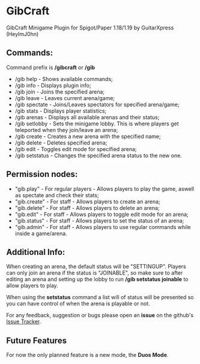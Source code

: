 # GibCraft
GibCraft Minigame Plugin for Spigot/Paper 1.18/1.19 by GuitarXpress (HeyImJ0hn)

## Commands:
Command prefix is **/gibcraft** or **/gib**
- /gib help - Shows available commands;
- /gib info - Displays plugin info;
- /gib join - Joins the specified arena;
- /gib leave - Leaves current arena/game;
- /gib spectate <arena> - Joins/Leaves spectators for specified arena/game;
- /gib stats - Displays player statistics;
- /gib arenas - Displays all available arenas and their status;
- /gib setlobby - Sets the minigame lobby. This is where players get teleported when they join/leave an arena;
- /gib create <name> - Creates a new arena with the specified name;
- /gib delete <arena> - Deletes specified arena;
- /gib edit <arena> - Toggles edit mode for specified arena;
- /gib setstatus <arena> <status> - Changes the specified arena status to the new one.

## Permission nodes:
- "gib.play" - For regular players - Allows players to play the game, aswell as spectate and check their stats;
- "gib.create" - For staff - Allows players to create an arena;
- "gib.delete" - For staff - Allows players to delete an arena;
- "gib.edit" - For staff - Allows players to toggle edit mode for an arena;
- "gib.status" - For staff - Allows players to set the status of an arena;
- "gib.admin" - For staff - Allows players to use regular commands while inside a game/arena.

## Additional Info:
When creating an arena, the default status will be "SETTINGUP". Players can only join an arena if the status is "JOINABLE", so make sure to after editing an arena and setting up the lobby to run **/gib setstatus <arena name> joinable** to allow players to play.

When using the **setstatus** command a list will of status will be presented so you can have control of when the arena is playable or not.

For any feedback, suggestion or bugs please open an **issue** on the github's [Issue Tracker](https://github.com/HeyImJ0hn/GibCraft/issues).

## Future Features
For now the only planned feature is a new mode, the **Duos Mode**.